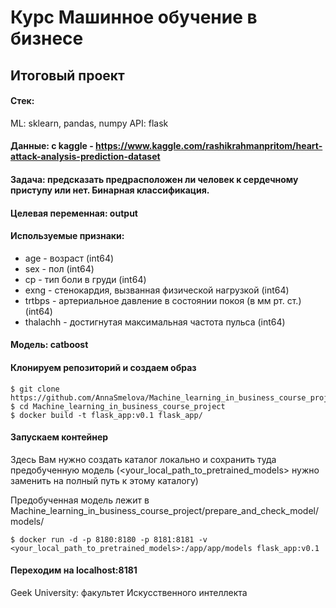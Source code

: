 # Курс Машинное обучение в бизнесе

## Итоговый проект

#### Стек:

ML: sklearn, pandas, numpy
API: flask

#### Данные: с kaggle - https://www.kaggle.com/rashikrahmanpritom/heart-attack-analysis-prediction-dataset

#### Задача: предсказать предрасположен ли человек к сердечному приступу или нет. Бинарная классификация.

#### Целевая переменная: output

#### Используемые признаки:

* age - возраст (int64)
* sex - пол (int64)
* cp - тип боли в груди (int64)
* exng - стенокардия, вызванная физической нагрузкой (int64)
* trtbps - артериальное давление в состоянии покоя (в мм рт. ст.) (int64)
* thalachh - достигнутая максимальная частота пульса (int64)

#### Модель: catboost

#### Клонируем репозиторий и создаем образ
```
$ git clone https://github.com/AnnaSmelova/Machine_learning_in_business_course_project.git
$ cd Machine_learning_in_business_course_project
$ docker build -t flask_app:v0.1 flask_app/
```

#### Запускаем контейнер
Здесь Вам нужно создать каталог локально и сохранить туда предобученную модель (<your_local_path_to_pretrained_models> нужно заменить на полный путь к этому каталогу)

Предобученная модель лежит в Machine_learning_in_business_course_project/prepare_and_check_model/models/
```
$ docker run -d -p 8180:8180 -p 8181:8181 -v <your_local_path_to_pretrained_models>:/app/app/models flask_app:v0.1
```

#### Переходим на localhost:8181

Geek University: факультет Искусственного интеллекта
